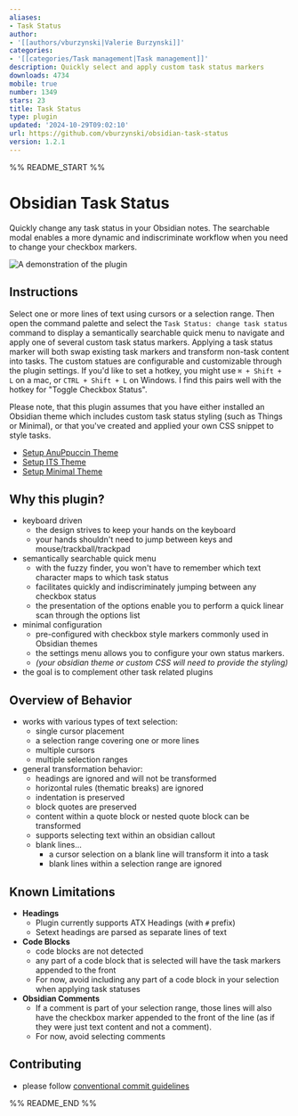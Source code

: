 ```yaml
---
aliases:
- Task Status
author:
- '[[authors/vburzynski|Valerie Burzynski]]'
categories:
- '[[categories/Task management|Task management]]'
description: Quickly select and apply custom task status markers
downloads: 4734
mobile: true
number: 1349
stars: 23
title: Task Status
type: plugin
updated: '2024-10-29T09:02:10'
url: https://github.com/vburzynski/obsidian-task-status
version: 1.2.1
---
```


%% README_START %%

# Obsidian Task Status

Quickly change any task status in your Obsidian notes. The searchable modal enables a more dynamic and indiscriminate workflow when you need to change your checkbox markers.

![A demonstration of the plugin](https://raw.githubusercontent.com/vburzynski/obsidian-task-status/HEAD/assets/demo.gif)

## Instructions

Select one or more lines of text using cursors or a selection range. Then open the command palette and select the
`Task Status: change task status` command to display a semantically searchable quick menu to navigate
and apply one of several custom task status markers. Applying a task status marker will both swap
existing task markers and transform non-task content into tasks. The custom statues are configurable
and customizable through the plugin settings. If you'd like to set a hotkey, you might use `⌘ + Shift + L` on a
mac, or `CTRL + Shift + L` on Windows. I find this pairs well with the hotkey for "Toggle Checkbox Status".

Please note, that this plugin assumes that you have either installed an Obsidian theme which includes
custom task status styling (such as Things or Minimal), or that you've created and applied your own
CSS snippet to style tasks.

- [Setup AnuPpuccin Theme](./docs/Setup%20AnuPpuccin%20Theme.md)
- [Setup ITS Theme](./docs/Setup%20ITS%20Theme.md)
- [Setup Minimal Theme](./docs/Setup%20Minimal%20Theme.md)

## Why this plugin?

- keyboard driven
  - the design strives to keep your hands on the keyboard
  - your hands shouldn't need to jump between keys and mouse/trackball/trackpad
- semantically searchable quick menu
  - with the fuzzy finder, you won't have to remember which text character maps to which task status
  - facilitates quickly and indiscriminately jumping between any checkbox status
  - the presentation of the options enable you to perform a quick linear scan through the options list
- minimal configuration
  - pre-configured with checkbox style markers commonly used in Obsidian themes
  - the settings menu allows you to configure your own status markers.
  - *(your obsidian theme or custom CSS will need to provide the styling)*
- the goal is to complement other task related plugins

## Overview of Behavior

- works with various types of text selection:
  - single cursor placement
  - a selection range covering one or more lines
  - multiple cursors
  - multiple selection ranges
- general transformation behavior:
  - headings are ignored and will not be transformed
  - horizontal rules (thematic breaks) are ignored
  - indentation is preserved
  - block quotes are preserved
  - content within a quote block or nested quote block can be transformed
  - supports selecting text within an obsidian callout
  - blank lines...
    - a cursor selection on a blank line will transform it into a task
    - blank lines within a selection range are ignored

## Known Limitations

- **Headings**
  - Plugin currently supports ATX Headings (with `#` prefix)
  - Setext headings are parsed as separate lines of text
- **Code Blocks**
  - code blocks are not detected
  - any part of a code block that is selected will have the task markers appended to the front
  - For now, avoid including any part of a code block in your selection when applying task statuses
- **Obsidian Comments**
  - If a comment is part of your selection range, those lines will also have the checkbox marker appended to the front of the line (as if they were just text content and not a comment).
  - For now, avoid selecting comments

## Contributing

- please follow [conventional commit guidelines](https://www.conventionalcommits.org/)


%% README_END %%